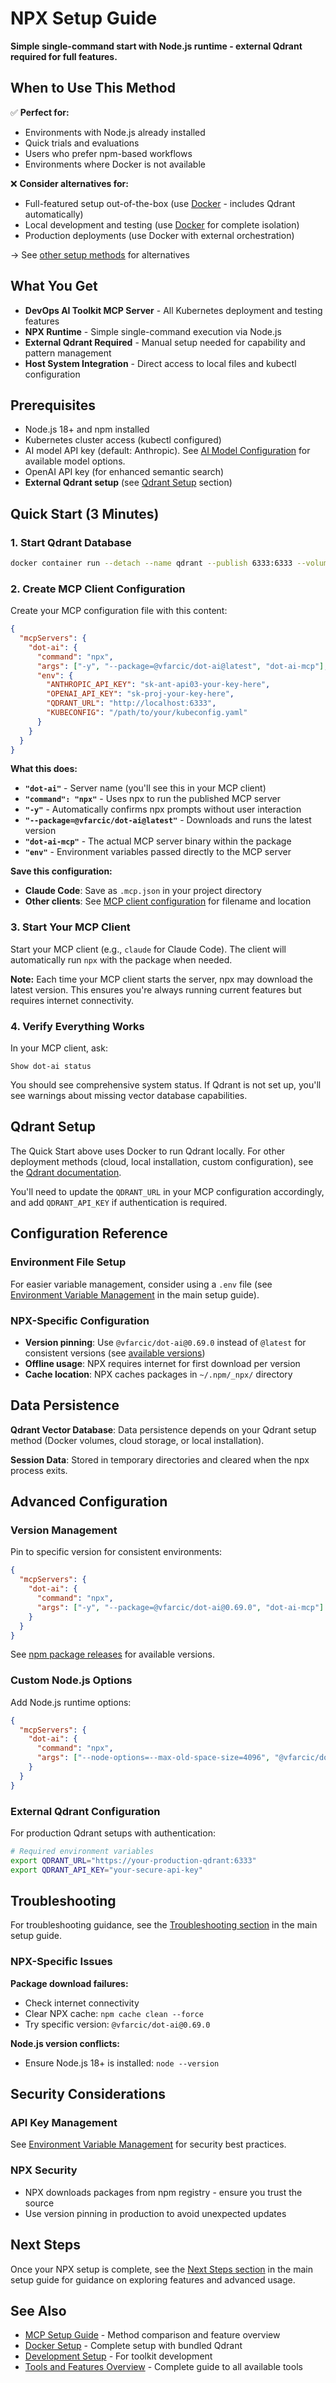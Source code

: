 # NPX Setup Guide

**Simple single-command start with Node.js runtime - external Qdrant required for full features.**

## When to Use This Method

✅ **Perfect for:**
- Environments with Node.js already installed
- Quick trials and evaluations
- Users who prefer npm-based workflows
- Environments where Docker is not available

❌ **Consider alternatives for:**
- Full-featured setup out-of-the-box (use [Docker](docker-setup.md) - includes Qdrant automatically)
- Local development and testing (use [Docker](docker-setup.md) for complete isolation)
- Production deployments (use Docker with external orchestration)

→ See [other setup methods](../mcp-setup.md#setup-methods) for alternatives

## What You Get

- **DevOps AI Toolkit MCP Server** - All Kubernetes deployment and testing features
- **NPX Runtime** - Simple single-command execution via Node.js
- **External Qdrant Required** - Manual setup needed for capability and pattern management
- **Host System Integration** - Direct access to local files and kubectl configuration

## Prerequisites

- Node.js 18+ and npm installed
- Kubernetes cluster access (kubectl configured)
- AI model API key (default: Anthropic). See [AI Model Configuration](../mcp-setup.md#ai-model-configuration) for available model options.
- OpenAI API key (for enhanced semantic search)
- **External Qdrant setup** (see [Qdrant Setup](#qdrant-setup) section)

## Quick Start (3 Minutes)

### 1. Start Qdrant Database

```bash
docker container run --detach --name qdrant --publish 6333:6333 --volume qdrant_storage:/qdrant/storage qdrant/qdrant:v1.7.4
```

### 2. Create MCP Client Configuration

Create your MCP configuration file with this content:

```json
{
  "mcpServers": {
    "dot-ai": {
      "command": "npx",
      "args": ["-y", "--package=@vfarcic/dot-ai@latest", "dot-ai-mcp"],
      "env": {
        "ANTHROPIC_API_KEY": "sk-ant-api03-your-key-here",
        "OPENAI_API_KEY": "sk-proj-your-key-here", 
        "QDRANT_URL": "http://localhost:6333",
        "KUBECONFIG": "/path/to/your/kubeconfig.yaml"
      }
    }
  }
}
```

**What this does:**
- **`"dot-ai"`** - Server name (you'll see this in your MCP client)
- **`"command": "npx"`** - Uses npx to run the published MCP server
- **`"-y"`** - Automatically confirms npx prompts without user interaction
- **`"--package=@vfarcic/dot-ai@latest"`** - Downloads and runs the latest version
- **`"dot-ai-mcp"`** - The actual MCP server binary within the package
- **`"env"`** - Environment variables passed directly to the MCP server

**Save this configuration:**
- **Claude Code**: Save as `.mcp.json` in your project directory
- **Other clients**: See [MCP client configuration](../mcp-setup.md#mcp-client-compatibility) for filename and location

### 3. Start Your MCP Client

Start your MCP client (e.g., `claude` for Claude Code). The client will automatically run `npx` with the package when needed.

**Note:** Each time your MCP client starts the server, npx may download the latest version. This ensures you're always running current features but requires internet connectivity.

### 4. Verify Everything Works

In your MCP client, ask:
```
Show dot-ai status
```

You should see comprehensive system status. If Qdrant is not set up, you'll see warnings about missing vector database capabilities.

## Qdrant Setup

The Quick Start above uses Docker to run Qdrant locally. For other deployment methods (cloud, local installation, custom configuration), see the [Qdrant documentation](https://qdrant.tech/documentation/install/). 

You'll need to update the `QDRANT_URL` in your MCP configuration accordingly, and add `QDRANT_API_KEY` if authentication is required.

## Configuration Reference

### Environment File Setup

For easier variable management, consider using a `.env` file (see [Environment Variable Management](../mcp-setup.md#environment-variable-management) in the main setup guide).

### NPX-Specific Configuration

- **Version pinning**: Use `@vfarcic/dot-ai@0.69.0` instead of `@latest` for consistent versions (see [available versions](https://www.npmjs.com/package/@vfarcic/dot-ai?activeTab=versions))
- **Offline usage**: NPX requires internet for first download per version
- **Cache location**: NPX caches packages in `~/.npm/_npx/` directory

## Data Persistence

**Qdrant Vector Database**: Data persistence depends on your Qdrant setup method (Docker volumes, cloud storage, or local installation).

**Session Data**: Stored in temporary directories and cleared when the npx process exits.

## Advanced Configuration

### Version Management

Pin to specific version for consistent environments:

```json
{
  "mcpServers": {
    "dot-ai": {
      "command": "npx",
      "args": ["-y", "--package=@vfarcic/dot-ai@0.69.0", "dot-ai-mcp"]
    }
  }
}
```

See [npm package releases](https://www.npmjs.com/package/@vfarcic/dot-ai?activeTab=versions) for available versions.

### Custom Node.js Options

Add Node.js runtime options:

```json
{
  "mcpServers": {
    "dot-ai": {
      "command": "npx",
      "args": ["--node-options=--max-old-space-size=4096", "@vfarcic/dot-ai@latest"]
    }
  }
}
```

### External Qdrant Configuration

For production Qdrant setups with authentication:

```bash
# Required environment variables
export QDRANT_URL="https://your-production-qdrant:6333"
export QDRANT_API_KEY="your-secure-api-key"
```

## Troubleshooting

For troubleshooting guidance, see the [Troubleshooting section](../mcp-setup.md#troubleshooting) in the main setup guide.

### NPX-Specific Issues

**Package download failures:**
- Check internet connectivity
- Clear NPX cache: `npm cache clean --force`
- Try specific version: `@vfarcic/dot-ai@0.69.0`

**Node.js version conflicts:**
- Ensure Node.js 18+ is installed: `node --version`

## Security Considerations

### API Key Management

See [Environment Variable Management](../mcp-setup.md#environment-variable-management) for security best practices.

### NPX Security

- NPX downloads packages from npm registry - ensure you trust the source
- Use version pinning in production to avoid unexpected updates

## Next Steps

Once your NPX setup is complete, see the [Next Steps section](../mcp-setup.md#next-steps) in the main setup guide for guidance on exploring features and advanced usage.

## See Also

- [MCP Setup Guide](../mcp-setup.md) - Method comparison and feature overview
- [Docker Setup](docker-setup.md) - Complete setup with bundled Qdrant
- [Development Setup](development-setup.md) - For toolkit development
- [Tools and Features Overview](../mcp-tools-overview.md) - Complete guide to all available tools